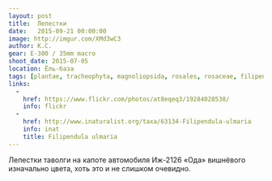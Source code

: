 ```yaml
---
layout: post
title:  Лепестки
date:   2015-09-21 00:00:00
image: http://imgur.com/XMd3wC3
author: К.С.
gear: E-300 / 35mm macro
shoot_date: 2015-07-05
location: Ёль-база
tags: [plantae, tracheophyta, magnoliopsida, rosales, rosaceae, filipendula, filipendula ulmaria]
links:
  -
    href: https://www.flickr.com/photos/at8eqeq3/19284028538/
    info: flickr
  -
    href: http://www.inaturalist.org/taxa/63134-Filipendula-ulmaria
    info: inat
    title: Filipendula ulmaria
---
```


Лепестки таволги на капоте автомобиля Иж-2126 «Ода» вишнёвого изначально цвета, хоть это и не слишком очевидно.
